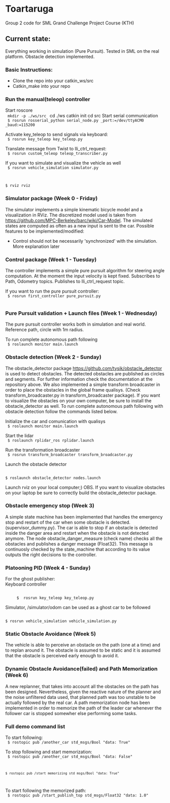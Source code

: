 # Toartaruga
Group 2 code for SML Grand Challenge Project Course (KTH)


## Current state:
Everything working in simulation (Pure Pursuit). Tested in SML on the real platform. Obstacle detection implemented.


### Basic Instructions:
- Clone the repo into your catkin_ws/src
- Catkin_make into your repo

### Run the manual(teleop) controller
Start roscore  
<code>
  mkdir -p ./ws/src
  </code>
  cd ./ws
  </code>
  catkin init
  </code>
  cd src
</code>
Start serial communication  
<code>
  $ rosrun rosserial_python serial_node.py _port:=/dev/ttyACM0 _baud:=115200
</code>

Activate key_teleop to send signals via keyboard:   
<code>
  $ rosrun key_teleop key_teleop.py 
</code>


Translate message from Twist to lli_ctrl_request:   
<code>
  $ rosrun custom_teleop teleop_transcriber.py
</code>

If you want to simulate and visualize the vehicle as well   
<code>
  $ rosrun vehicle_simulation simulator.py   
  
  $ rviz rviz
</code>

### Simulator package (Week 0 - Friday)
The simulator implements a simple kinematic bicycle model and a visualization in RViz. The discretized model used is taken from https://github.com/MPC-Berkeley/barc/wiki/Car-Model.
The simulated states are computed as often as a new input is sent to the car. 
Possible features to be implemented/modified:
- Control should not be necessarily 'synchronized' with the simulation. More explanation later


### Control package (Week 1 - Tuesday)
The controller implements a simple pure pursuit algorithm for steering angle computation. At the moment the input velocity is kept fixed. 
Subscribes to Path, Odometry topics.
Publishes to lli_ctrl_request topic.

If you want to run the pure pursuit controller:   
<code>
  $ rosrun first_controller pure_pursuit.py   
</code>

### Pure Pursuit validation + Launch files (Week 1 - Wednesday)
The pure pursuit controller works both in simulation and real world. Reference path, circle with 1m radius. 


To run complete autonomous path following   
<code>
  $ roslaunch monitor main.launch 
</code>

### Obstacle detection (Week 2 - Sunday)
The obstacle_detector package https://github.com/tysik/obstacle_detector is used to detect obstacles. The detected obstacles are published as circles and segments. For further information check the documentation at the repository above. 
We also implemented a simple transform broadcaster in order to place the obstacles in the global frame qualisys. (Check transform_broadcaster.py in transform_broadcaster package).
If you want to visualize the obstacles on your own computer, be sure to install the obstacle_detector as well.
To run complete autonomous path following with obstacle detection  follow the commands listed below.

Initialize the car and comunication with qualisys               
<code>
    $ roslaunch monitor main.launch 
</code>

Start the lidar                     
<code>
    $ roslaunch rplidar_ros rplidar.launch
</code>

Run the transformation broadcaster            
<code>
    $ rosrun transform_broadcaster transform_broadcaster.py 
</code>

Launch the obstacle detector                  
<code>      
    $ roslaunch obstacle_detector nodes.launch
</code>

Launch rviz on your local computer;)
OBS. If you want to visualize obstacles on your laptop be sure to correctly build the obstacle_detector package.


### Obstacle emergency stop (Week 3)
A simple state machine has been implemented that handles the emergency stop and restart of the car when some obstacle is detected. (supervisor_dummy.py). The car is able to stop if an obstacle is detected inside the danger area and restart when the obstacle is not detected anymore.
The node obstacle_danger_measure (check name) checks all the obstacles and publishes a danger message (Float32). 
This message is continuosly checked by the state_machine that according to its value outputs the right decisions to the controller.

### Platooning PID (Week 4 - Sunday)
For the ghost publisher:  
Keyboard controller 

<code>
     $  rosrun key_teleop key_teleop.py
</code>

Simulator, /simulator/odom can be used as a ghost car to be followed                  
<code>      
    $  rosrun vehicle_simulation vehicle_simulation.py
</code>

### Static Obstacle Avoidance (Week 5)
The vehicle is able to perceive an obstacle on the path (one at a time) and to replan around it. The obstacle is assumed to be static and it is assumed that the obstacle is perceived early enough to avoid it. 

### Dynamic Obstacle Avoidance(failed) and Path Memorization (Week 6)
A new replanner, that takes into account all the obstacles on the path has been designed. Nevertheless, given the reactive nature of the planner and the noise unfiltered data used, that planned path was too unstable to be actually followed by the real car.
A path memorization node has been implemented in order to memorize the path of the leader car whenever the follower car is stopped somewher else performing some tasks.

### Full demo command list
To start following:  
<code>
    $ rostopic pub /another_car std_msgs/Bool "data: True"
</code>

To stop following and start memorization:  
<code>
    $ rostopic pub /another_car std_msgs/Bool "data: False"
  
    $ rostopic pub /start_memorizing std_msgs/Bool "data: True"
</code>

To start following the memorized path:   
<code>
    $ rostopic pub /start_publish_top std_msgs/Float32 "data: 1.0"
</code>
